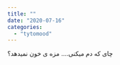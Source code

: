 ```yaml
---
title: ""
date: "2020-07-16"
categories: 
  - "tytomood"
---
```


چای که دم میکنی.... مزه ی خون نمیدهد؟
